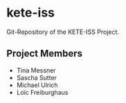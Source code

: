 # kete-iss

Git-Repository of the KETE-ISS Project.

## Project Members

* Tina Messner
* Sascha Sutter
* Michael Ulrich
* Loïc Freiburghaus
